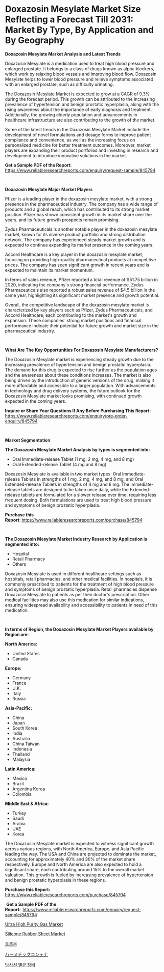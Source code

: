<p><h1>Doxazosin Mesylate Market Size Reflecting a Forecast Till 2031: Market By Type, By Application and By Geography</h1></p><p><strong>Doxazosin Mesylate Market Analysis and Latest Trends</strong></p>
<p><p>Doxazosin Mesylate is a medication used to treat high blood pressure and enlarged prostate. It belongs to a class of drugs known as alpha blockers, which work by relaxing blood vessels and improving blood flow. Doxazosin Mesylate helps to lower blood pressure and relieve symptoms associated with an enlarged prostate, such as difficulty urinating.</p><p>The Doxazosin Mesylate Market is expected to grow at a CAGR of 9.3% during the forecast period. This growth can be attributed to the increasing prevalence of hypertension and benign prostatic hyperplasia, along with the rising awareness about the importance of early diagnosis and treatment. Additionally, the growing elderly population and advancements in healthcare infrastructure are also contributing to the growth of the market.</p><p>Some of the latest trends in the Doxazosin Mesylate Market include the development of novel formulations and dosage forms to improve patient compliance and convenience, as well as the increasing focus on personalized medicine for better treatment outcomes. Moreover, market players are expanding their product portfolios and investing in research and development to introduce innovative solutions in the market.</p></p>
<p><strong>Get a Sample PDF of the Report:&nbsp;</strong> <a href="https://www.reliableresearchreports.com/enquiry/request-sample/845794">https://www.reliableresearchreports.com/enquiry/request-sample/845794</a></p>
<p>&nbsp;</p>
<p><strong>Doxazosin Mesylate Major Market Players</strong></p>
<p><p>Pfizer is a leading player in the doxazosin mesylate market, with a strong presence in the pharmaceutical industry. The company has a wide range of products and a global reach, which has contributed to its strong market position. Pfizer has shown consistent growth in its market share over the years, and its future growth prospects remain promising.</p><p>Zydus Pharmaceuticals is another notable player in the doxazosin mesylate market, known for its diverse product portfolio and strong distribution network. The company has experienced steady market growth and is expected to continue expanding its market presence in the coming years.</p><p>Accord Healthcare is a key player in the doxazosin mesylate market, focusing on providing high-quality pharmaceutical products at competitive prices. The company has seen significant growth in recent years and is expected to maintain its market momentum.</p><p>In terms of sales revenue, Pfizer reported a total revenue of $51.75 billion in 2020, indicating the company's strong financial performance. Zydus Pharmaceuticals also reported a robust sales revenue of $4.5 billion in the same year, highlighting its significant market presence and growth potential.</p><p>Overall, the competitive landscape of the doxazosin mesylate market is characterized by key players such as Pfizer, Zydus Pharmaceuticals, and Accord Healthcare, each contributing to the market's growth and expansion. These companies' strong market positions and financial performance indicate their potential for future growth and market size in the pharmaceutical industry.</p></p>
<p>&nbsp;</p>
<p><strong>What Are The Key Opportunities For Doxazosin Mesylate Manufacturers?</strong></p>
<p><p>The Doxazosin Mesylate market is experiencing steady growth due to the increasing prevalence of hypertension and benign prostatic hyperplasia. The demand for this drug is expected to rise further as the population ages and the awareness about these conditions increases. The market is also being driven by the introduction of generic versions of the drug, making it more affordable and accessible to a larger population. With advancements in technology and drug delivery systems, the future outlook for the Doxazosin Mesylate market looks promising, with continued growth expected in the coming years.</p></p>
<p><strong>Inquire or Share Your Questions If Any Before Purchasing This Report:</strong> <a href="https://www.reliableresearchreports.com/enquiry/pre-order-enquiry/845794">https://www.reliableresearchreports.com/enquiry/pre-order-enquiry/845794</a></p>
<p>&nbsp;</p>
<p><strong>Market Segmentation</strong></p>
<p><strong>The Doxazosin Mesylate Market Analysis by types is segmented into:</strong></p>
<p><ul><li>Oral Immediate-release Tablet (1 mg, 2 mg, 4 mg, and 8 mg)</li><li>Oral Extended-release Tablet (4 mg and 8 mg)</li></ul></p>
<p><p>Doxazosin Mesylate is available in two market types: Oral Immediate-release Tablets in strengths of 1 mg, 2 mg, 4 mg, and 8 mg, and Oral Extended-release Tablets in strengths of 4 mg and 8 mg. The Immediate-release tablets are designed to be taken once daily, while the Extended-release tablets are formulated for a slower release over time, requiring less frequent dosing. Both formulations are used to treat high blood pressure and symptoms of benign prostatic hyperplasia.</p></p>
<p><strong>Purchase this Report:&nbsp;</strong><a href="https://www.reliableresearchreports.com/purchase/845794">https://www.reliableresearchreports.com/purchase/845794</a></p>
<p>&nbsp;</p>
<p><strong>The Doxazosin Mesylate Market Industry Research by Application is segmented into:</strong></p>
<p><ul><li>Hospital</li><li>Retail Pharmacy</li><li>Others</li></ul></p>
<p><p>Doxazosin Mesylate is used in different healthcare settings such as hospitals, retail pharmacies, and other medical facilities. In hospitals, it is commonly prescribed to patients for the treatment of high blood pressure and symptoms of benign prostatic hyperplasia. Retail pharmacies dispense Doxazosin Mesylate to patients as per their doctor's prescription. Other medical facilities may also use this medication for similar indications, ensuring widespread availability and accessibility to patients in need of this medication.</p></p>
<p>&nbsp;</p>
<p><strong>In terms of Region, the Doxazosin Mesylate Market Players available by Region are:</strong></p>
<p>
    <p> <strong> North America: </strong>
        <ul>
            <li>United States</li>
            <li>Canada</li>
        </ul>
        </p> 
    <p> <strong> Europe: </strong>
        <ul>
            <li>Germany</li>
            <li>France</li>
            <li>U.K.</li>
            <li>Italy</li>
            <li>Russia</li>
        </ul>
        </p> 
    <p> <strong> Asia-Pacific: </strong>
        <ul>
            <li>China</li>
            <li>Japan</li>
            <li>South Korea</li>
            <li>India</li>
            <li>Australia</li>
            <li>China Taiwan</li>
            <li>Indonesia</li>
            <li>Thailand</li>
            <li>Malaysia</li>
        </ul>
        </p> 
    <p> <strong> Latin America: </strong>
        <ul>
            <li>Mexico</li>
            <li>Brazil</li>
            <li>Argentina Korea</li>
            <li>Colombia</li>
        </ul>
        </p> 
    <p> <strong> Middle East & Africa: </strong>
        <ul>
            <li>Turkey</li>
            <li>Saudi</li>
            <li>Arabia</li>
            <li>UAE</li>
            <li>Korea</li>
        </ul>
    </p>
    </p>
<p><p>The Doxazosin Mesylate market is expected to witness significant growth across various regions, with North America, Europe, and Asia Pacific leading the way. The USA and China are projected to dominate the market, accounting for approximately 40% and 30% of the market share respectively. Europe and North America are also expected to hold a significant share, each contributing around 15% to the overall market valuation. This growth is fueled by increasing prevalence of hypertension and benign prostatic hyperplasia in these regions.</p></p>
<p><strong>Purchase this Report: </strong><a href="https://www.reliableresearchreports.com/purchase/845794">https://www.reliableresearchreports.com/purchase/845794</a></p>
<p>&nbsp;<strong>Get a Sample PDF of the Report:&nbsp;&nbsp;</strong><a href="https://www.reliableresearchreports.com/enquiry/request-sample/845794">https://www.reliableresearchreports.com/enquiry/request-sample/845794</a></p>
<p><strong></strong></p>
<p><p><a href="https://github.com/Krish2023na/Market-Research-Report-List-3/blob/main/ultra-high-purity-gas-market.md">Ultra High Purity Gas Market</a></p><p><a href="https://github.com/bmorecock/Market-Research-Report-List-2/blob/main/silicone-rubber-sheet-market.md">Silicone Rubber Sheet Market</a></p><p><a href="https://medium.com/@joeyjohns20/%ED%8A%B8%EB%A1%AC%EB%B3%B8-%EC%8B%9C%EC%9E%A5-%EC%A0%84%EB%A7%9D-%EC%82%B0%EC%97%85-%EA%B0%9C%EC%9A%94-%EB%B0%8F-%EC%98%88%EC%B8%A1-2024%EB%85%84%EB%B6%80%ED%84%B0-2031%EB%85%84%EA%B9%8C%EC%A7%80-514811f147e7">트롬본</a></p><p><a href="https://medium.com/@briaabshire64/%E3%83%98%E3%83%AB%E3%83%A1%E3%83%86%E3%82%A3%E3%83%83%E3%82%AF%E3%81%AA%E5%AE%B9%E5%99%A8%E5%B8%82%E5%A0%B4%E3%81%AE%E8%A6%8F%E6%A8%A1-cagr-%E3%83%88%E3%83%AC%E3%83%B3%E3%83%892024%E5%B9%B4%E3%81%8B%E3%82%892030%E5%B9%B4%E3%81%BE%E3%81%A7-810778216e09">ハーメチックコンテナ</a></p><p><a href="https://medium.com/@joeyjohns20/%EB%B0%A9%EC%82%AC%EC%84%A0-%EC%82%B4%EA%B7%A0%EC%9E%A5%EB%B9%84-%EC%8B%9C%EC%9E%A5-%EA%B7%9C%EB%AA%A8-cagr-%ED%8A%B8%EB%A0%8C%EB%93%9C-2024-2030-365eac8bb0d4">방사선 멸균 장비</a></p></p>
